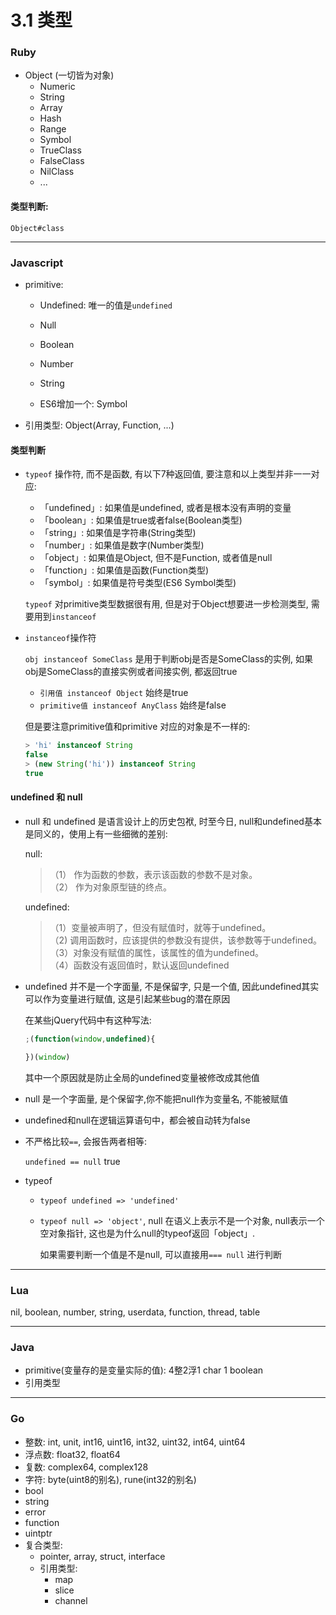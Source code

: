 # 3.1 类型

### Ruby

* Object (一切皆为对象)
  * Numeric
  * String
  * Array
  * Hash
  * Range
  * Symbol
  * TrueClass
  * FalseClass
  * NilClass
  * ...

#### 类型判断:

`Object#class`

---

### Javascript

* primitive:

  * Undefined: 唯一的值是`undefined`
  * Null
  * Boolean
  * Number
  * String

  * ES6增加一个: Symbol

* 引用类型: Object(Array, Function, ...)

#### 类型判断

* `typeof` 操作符, 而不是函数, 有以下7种返回值, 要注意和以上类型并非一一对应:

  * 「undefined」: 如果值是undefined, 或者是根本没有声明的变量
  * 「boolean」: 如果值是true或者false(Boolean类型)
  * 「string」: 如果值是字符串(String类型)
  * 「number」: 如果值是数字(Number类型)
  * 「object」: 如果值是Object, 但不是Function, 或者值是null
  * 「function」: 如果值是函数(Function类型)
  * 「symbol」: 如果值是符号类型(ES6 Symbol类型)

  `typeof` 对primitive类型数据很有用, 但是对于Object想要进一步检测类型, 需要用到`instanceof`

* `instanceof`操作符

  `obj instanceof SomeClass` 是用于判断obj是否是SomeClass的实例, 如果obj是SomeClass的直接实例或者间接实例, 都返回true

  * `引用值 instanceof Object` 始终是true
  * `primitive值 instanceof AnyClass` 始终是false

  但是要注意primitive值和primitive 对应的对象是不一样的:

  ```javascript
  > 'hi' instanceof String
  false
  > (new String('hi')) instanceof String
  true
  ```

#### undefined 和 null

* null 和 undefined 是语言设计上的历史包袱, 时至今日, null和undefined基本是同义的，使用上有一些细微的差别:

  null:

  >（1） 作为函数的参数，表示该函数的参数不是对象。  
  >（2） 作为对象原型链的终点。

  undefined:

  >（1）变量被声明了，但没有赋值时，就等于undefined。  
  >（2) 调用函数时，应该提供的参数没有提供，该参数等于undefined。  
  >（3）对象没有赋值的属性，该属性的值为undefined。  
  >（4）函数没有返回值时，默认返回undefined


* undefined 并不是一个字面量, 不是保留字, 只是一个值, 因此undefined其实可以作为变量进行赋值, 这是引起某些bug的潜在原因

  在某些jQuery代码中有这种写法:

  ```javascript
  ;(function(window,undefined){

  })(window)
  ```
  其中一个原因就是防止全局的undefined变量被修改成其他值

* null 是一个字面量, 是个保留字,你不能把null作为变量名, 不能被赋值

* undefined和null在逻辑运算语句中，都会被自动转为false

* 不严格比较`==`, 会报告两者相等:

  `undefined == null` true

* typeof

  * `typeof undefined => 'undefined'`
  * `typeof null => 'object'`, null 在语义上表示不是一个对象, null表示一个空对象指针, 这也是为什么null的typeof返回「object」.

    如果需要判断一个值是不是null, 可以直接用`=== null` 进行判断

---

### Lua

nil, boolean, number, string, userdata, function, thread, table

---

### Java

* primitive(变量存的是变量实际的值): 4整2浮1 char 1 boolean
* 引用类型

---

### Go

* 整数: int, unit, int16, uint16, int32, uint32, int64, uint64
* 浮点数: float32, float64
* 复数: complex64, complex128
* 字符: byte(uint8的别名), rune(int32的别名)
* bool
* string
* error
* function
* uintptr
* 复合类型:
  * pointer, array, struct, interface
  * 引用类型:
    * map
    * slice
    * channel


